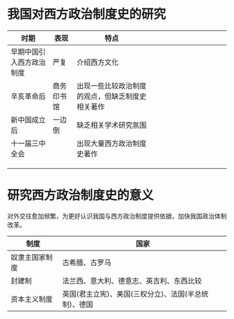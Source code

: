 # 我国对西方政治制度史的研究

| 时期                     | 表现       | 特点                                             |     |     |     |     |     |     |     |     |     |     |     |
| ------------------------ | ---------- | ------------------------------------------------ | --- | --- | --- | --- | --- | --- | --- | --- | --- | --- | --- |
| 早期中国引入西方政治制度 | 严复       | 介绍西方文化                                     |     |     |     |     |     |     |     |     |     |     |     |
| 辛亥革命后               | 商务印书馆 | 出现一些比较政治制度的观点，但缺乏制度史相关著作 |     |     |     |     |     |     |     |     |     |     |     |
| 新中国成立后             | 一边倒     | 缺乏相关学术研究氛围                             |     |     |     |     |     |     |     |     |     |     |     |
| 十一届三中全会           |            | 出现大量西方政治制度史著作                       |     |     |     |     |     |     |     |     |     |     |     |
|                          |            |                                                  |     |     |     |     |     |     |     |     |     |     |     |
|                          |            |                                                  |     |     |     |     |     |     |     |     |     |     |     |
|                          |            |                                                  |     |     |     |     |     |     |     |     |     |     |     |
# 研究西方政治制度史的意义
对外交往愈加频繁，为更好认识我国与西方政治制度提供依据，加快我国政治体制改革。

| 制度           | 国家                                                 |
| -------------- | ---------------------------------------------------- |
| 奴隶主国家制度 | 古希腊、古罗马                                       |
| 封建制         | 法兰西、意大利、德意志、英吉利、东西比较             |
| 资本主义制度   | 英国(君主立宪)、美国(三权分立)、法国(半总统制)、德国 |


